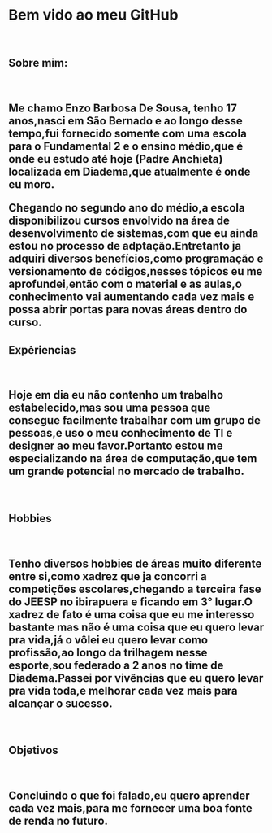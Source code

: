 <h1>Bem vido ao meu GitHub</h1>
<br>
<h2>Sobre mim:</h2>
<br>
<p><h2>Me chamo Enzo Barbosa De Sousa, tenho 17 anos,nasci em São Bernado e ao longo desse tempo,fui fornecido somente com uma escola para o Fundamental 2 e o ensino médio,que é onde eu estudo até hoje (Padre Anchieta) localizada em Diadema,que atualmente é onde eu moro.</p>
<p>Chegando no segundo ano do médio,a escola disponibilizou cursos envolvido na área de desenvolvimento de sistemas,com que eu ainda estou no processo de adptação.Entretanto ja adquiri diversos benefícios,como programação e versionamento de códigos,nesses tópicos eu me aprofundei,então com o material e as aulas,o conhecimento vai aumentando cada vez mais e possa abrir portas para novas áreas dentro do curso.</h2></p>
<h2>Expêriencias</h2>
<br>
<h2><p>Hoje em dia eu não contenho um trabalho estabelecido,mas sou uma pessoa que consegue facilmente trabalhar com um grupo de pessoas,e uso o meu conhecimento de TI e designer ao meu favor.Portanto estou me especializando na área de computação,que  tem um grande potencial no mercado de trabalho.</h2></p>
<br>
<h2>Hobbies</h2>
<br>
<h2><p>Tenho diversos hobbies de áreas muito diferente entre si,como xadrez que ja concorri a competições escolares,chegando a terceira fase do JEESP no ibirapuera e ficando em 3° lugar.O xadrez de fato é uma coisa que eu me interesso bastante mas não é uma coisa que eu quero levar pra vida,já o vôlei eu quero levar como profissão,ao longo da trilhagem nesse esporte,sou federado a 2 anos no time de Diadema.Passei por vivências que eu quero levar pra vida toda,e melhorar cada vez mais para alcançar o sucesso.</h2></p>
<br>
<h2>Objetivos</h2>
<br>
<h2><p>Concluindo o que foi falado,eu quero aprender cada vez mais,para me fornecer uma boa fonte de renda no futuro.</p></h2>
